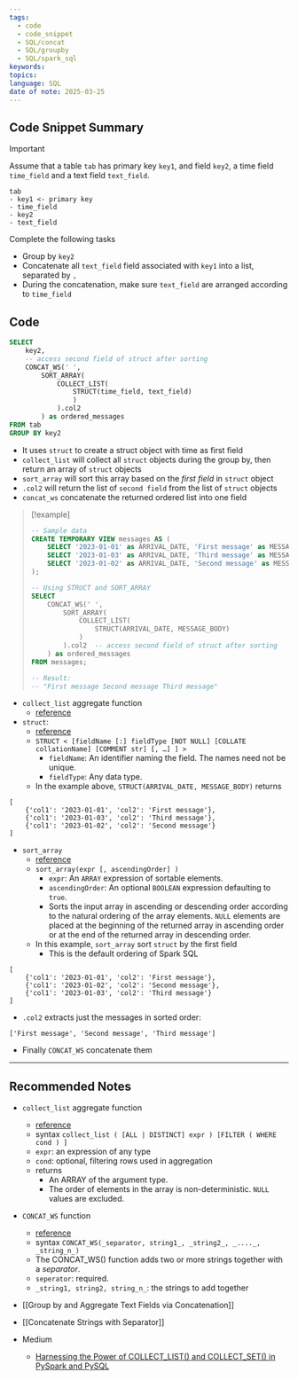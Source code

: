 ```yaml
---
tags:
  - code
  - code_snippet
  - SQL/concat
  - SQL/groupby
  - SQL/spark_sql
keywords: 
topics: 
language: SQL
date of note: 2025-03-25
---
```


## Code Snippet Summary

>[!important]
>Assume that a table `tab` has primary key `key1`, and field `key2`, a time field `time_field` and  a text field `text_field`.
>```
>tab
>- key1 <- primary key
>- time_field 
>- key2
>- text_field    
>```
>
>Complete the following tasks
>- Group by `key2`
>- Concatenate all `text_field` field associated with `key1` into a list, separated by `,`
>- During the concatenation, make sure `text_field` are arranged according to `time_field`
  

## Code

```sql
SELECT
	key2,
	-- access second field of struct after sorting 
	CONCAT_WS(' ', 
		SORT_ARRAY(
			COLLECT_LIST(
				STRUCT(time_field, text_field) 
				) 
			).col2 
		) as ordered_messages
FROM tab
GROUP BY key2
```

- It uses `struct` to create a struct object with time as first field
- `collect_list` will collect all `struct` objects during the group by, then return an array of `struct` objects 
- `sort_array` will sort this array based on the *first field* in `struct` object
- `.col2` will return the list of `second field` from the list of `struct` objects
- `concat_ws` concatenate the returned ordered list into one field

>[!example]
> ```sql
> -- Sample data
> CREATE TEMPORARY VIEW messages AS (
>     SELECT '2023-01-01' as ARRIVAL_DATE, 'First message' as MESSAGE_BODY UNION ALL
>     SELECT '2023-01-03' as ARRIVAL_DATE, 'Third message' as MESSAGE_BODY UNION ALL
>     SELECT '2023-01-02' as ARRIVAL_DATE, 'Second message' as MESSAGE_BODY
> );
> 
> -- Using STRUCT and SORT_ARRAY
> SELECT 
>     CONCAT_WS(' ',
>         SORT_ARRAY(
>             COLLECT_LIST(
>                 STRUCT(ARRIVAL_DATE, MESSAGE_BODY)
>             )
>         ).col2  -- access second field of struct after sorting
>     ) as ordered_messages
> FROM messages;
> 
> -- Result:
> -- "First message Second message Third message"
> 
> ```


- `collect_list` aggregate function
	- [reference](https://docs.databricks.com/aws/en/sql/language-manual/functions/collect_list)
- `struct`:
	- [reference](https://docs.databricks.com/aws/en/sql/language-manual/data-types/struct-type)
	- `STRUCT < [fieldName [:] fieldType [NOT NULL] [COLLATE collationName] [COMMENT str] [, …] ] >`
		- `fieldName`: An identifier naming the field. The names need not be unique.
		- `fieldType`: Any data type.
	- In the example above, `STRUCT(ARRIVAL_DATE, MESSAGE_BODY)` returns
```
[
    {'col1': '2023-01-01', 'col2': 'First message'},
    {'col1': '2023-01-03', 'col2': 'Third message'},
    {'col1': '2023-01-02', 'col2': 'Second message'}
]
```



- `sort_array`
	- [reference](https://docs.databricks.com/aws/en/sql/language-manual/functions/sort_array)
	- `sort_array(expr [, ascendingOrder] )`
		- `expr`: An `ARRAY` expression of sortable elements.
		- `ascendingOrder`: An optional `BOOLEAN` expression defaulting to `true`.
		- Sorts the input array in ascending or descending order according to the natural ordering of the array elements. `NULL` elements are placed at the beginning of the returned array in ascending order or at the end of the returned array in descending order.
	- In this example, `sort_array` sort `struct` by the first field 
		- This is the default ordering of Spark SQL
```
[
    {'col1': '2023-01-01', 'col2': 'First message'},
    {'col1': '2023-01-02', 'col2': 'Second message'},
    {'col1': '2023-01-03', 'col2': 'Third message'}
]
```
- `.col2` extracts just the messages in sorted order:
```
['First message', 'Second message', 'Third message']
```

- Finally `CONCAT_WS` concatenate them



-----------
##  Recommended Notes

- `collect_list` aggregate function
	- [reference](https://docs.databricks.com/aws/en/sql/language-manual/functions/collect_list)
	- syntax 
	  `collect_list ( [ALL | DISTINCT] expr ) [FILTER ( WHERE cond ) ]`
	- `expr`: an expression of any type
	- `cond`: optional, filtering rows used in aggregation
	- returns
		- An ARRAY of the argument type.
		- The order of elements in the array is non-deterministic. `NULL` values are excluded.


- `CONCAT_WS` function
	- [reference](https://www.w3schools.com/sql/func_sqlserver_concat_ws.asp)
	- syntax `CONCAT_WS(_separator, string1_, _string2_, _...._, _string_n_)`
	- The CONCAT_WS() function adds two or more strings together with a *separator*.
	- `seperator`: required. 
	- `_string1, string2, string_n_`: the strings to add together



- [[Group by and Aggregate Text Fields via Concatenation]]
- [[Concatenate Strings with Separator]]

- Medium
	- [Harnessing the Power of COLLECT_LIST() and COLLECT_SET() in PySpark and PySQL](https://medium.com/@rahulgosavi.94/harnessing-the-power-of-collect-list-and-collect-set-in-pyspark-and-pysql-d6926f5383cf)